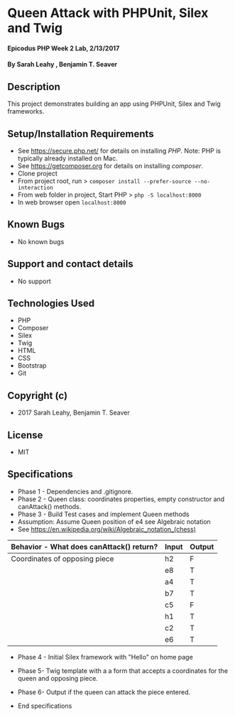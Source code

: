 # Queen Attack with PHPUnit, Silex and Twig

#### Epicodus PHP Week 2 Lab, 2/13/2017

#### By Sarah Leahy , Benjamin T. Seaver

## Description

This project demonstrates building an app using PHPUnit, Silex and Twig frameworks.

## Setup/Installation Requirements
* See https://secure.php.net/ for details on installing _PHP_.  Note: PHP is typically already installed on Mac.
* See https://getcomposer.org for details on installing _composer_.
* Clone project
* From project root, run > `composer install --prefer-source --no-interaction`
* From web folder in project, Start PHP > `php -S localhost:8000`
* In web browser open `localhost:8000`

## Known Bugs
* No known bugs

## Support and contact details
* No support

## Technologies Used
* PHP
* Composer
* Silex
* Twig
* HTML
* CSS
* Bootstrap
* Git

## Copyright (c)
* 2017 Sarah Leahy, Benjamin T. Seaver

## License
* MIT

## Specifications
* Phase 1 - Dependencies and .gitignore.
* Phase 2 - Queen class: coordinates properties, empty constructor and canAttack() methods.
* Phase 3 - Build Test cases and implement Queen methods
* Assumption: Assume Queen position of e4 see Algebraic notation
* See https://en.wikipedia.org/wiki/Algebraic_notation_(chess)

| Behavior - What does canAttack() return?          | Input    | Output  |
|---------------------------------------------------|----------|---------|
| Coordinates of opposing piece                     | h2       | F |
|                                                   | e8       | T |
|                                                   | a4       | T |
|                                                   | b7       | T |
|                                                   | c5       | F |
|                                                   | h1       | T |
|                                                   | c2       | T |
|                                                   | e6       | T |




* Phase 4 - Initial Silex framework with "Hello" on home page
* Phase 5- Twig template with a a form that accepts a coordinates for the queen and opposing piece.
* Phase 6- Output if the queen can attack the piece entered.


* End specifications
